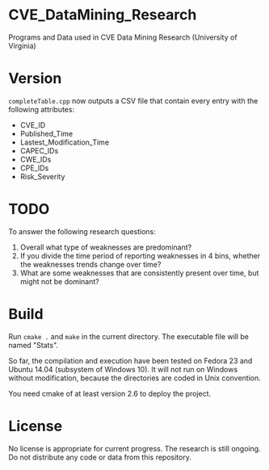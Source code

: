 # CVE_DataMining_Research
Programs and Data used in CVE Data Mining Research (University of Virginia)

# Version

`completeTable.cpp` now outputs a CSV file that contain every entry with the following attributes:

- CVE_ID
- Published_Time
- Lastest_Modification_Time
- CAPEC_IDs
- CWE_IDs
- CPE_IDs
- Risk_Severity

# TODO

To answer the following research questions:

1. Overall what type of weaknesses are predominant?
2. If you divide the time period of reporting weaknesses in 4 bins, whether the weaknesses trends change over time?
3. What are some weaknesses that are consistently present over time, but might not be dominant?


# Build

Run `cmake .` and `make` in the current directory. The executable file will be named "Stats".

So far, the compilation and execution have been tested on Fedora 23 and Ubuntu 14.04 (subsystem of Windows 10).
It will not run on Windows without modification, because the directories are coded in Unix convention.  

You need cmake of at least version 2.6 to deploy the project. 

# License 

No license is appropriate for current progress. The research is still ongoing. Do not distribute any code or data from this repository.